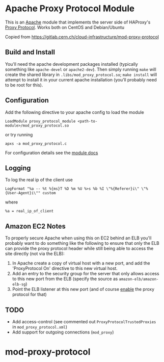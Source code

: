 # Apache Proxy Protocol Module

This is an [Apache](http://httpd.apache.org/) module that implements the
server side of HAProxy's
[Proxy Protocol](http://blog.haproxy.com/haproxy/proxy-protocol/). Works both on CentOS and Debian/Ubuntu

Copied from https://gitlab.cern.ch/cloud-infrastructure/mod-proxy-protocol

## Build and Install

You'll need the apache development packages installed (typically something
like `apache-devel` or `apache2-dev`). Then simply running `make` will
create the shared library in `.libs/mod_proxy_protocol.so`; `make install`
will attempt to install it in your current apache installation (you'll
probably need to be root for this).

## Configuration

Add the following directive to your apache config to load the module

    LoadModule proxy_protocol_module <path-to-module>/mod_proxy_protocol.so

or try running

    apxs -a mod_proxy_protocol.c

For configuration details see the
[module docs](http://roadrunner2.github.io/mod-proxy-protocol/mod_proxy_protocol.html)
## Logging 
 
To log the real ip of the client use

    LogFormat "%a -- %t %{ms}T %D %m %U %>s %b %I \"%{Referer}i\" \"%{User-Agent}i\"" custom
where

    %a = real_ip_of_client

## Amazon EC2 Notes

To properly secure Apache when using this on EC2 behind an ELB you'll probably
want to do something like the following to ensure that only the ELB can
provide the proxy protocol header while still being able to access the site
directly (not via the ELB):

1. In Apache create a copy of virtual host with a new port, and add the
   'ProxyProtocol On' directive to this new virtual host.
2. Add an entry to the security group for the server that only allows access
   to this new port from the ELB (specify the source as `amazon-elb/amazon-elb-sg`)
3. Point the ELB listener at this new port (and of course
   [enable](http://docs.aws.amazon.com/ElasticLoadBalancing/latest/DeveloperGuide/enable-proxy-protocol.html)
   the proxy protocol for that)

## TODO

* Add access-control (see commented out `ProxyProtocolTrustedProxies` in
  `mod_proxy_protocol.xml`)
* Add support for outgoing connections (`mod_proxy`)

# mod-proxy-protocol
